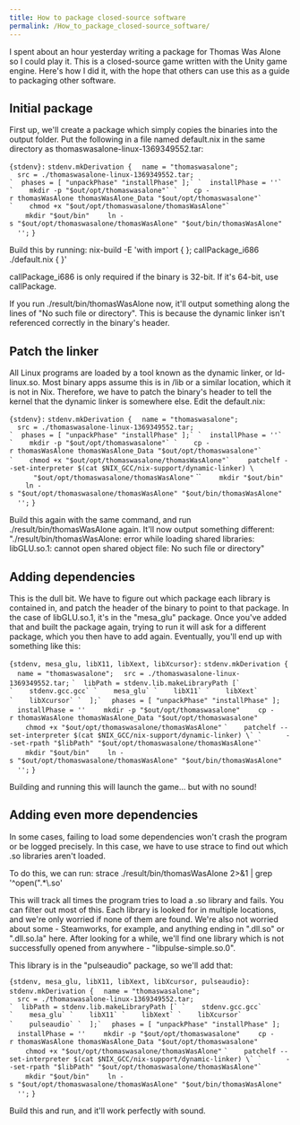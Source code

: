 ```yaml
---
title: How to package closed-source software
permalink: /How_to_package_closed-source_software/
---
```


I spent about an hour yesterday writing a package for Thomas Was Alone so I could play it. This is a closed-source game written with the Unity game engine. Here's how I did it, with the hope that others can use this as a guide to packaging other software.

Initial package
---------------

First up, we'll create a package which simply copies the binaries into the output folder. Put the following in a file named default.nix in the same directory as thomaswasalone-linux-1369349552.tar:

`{stdenv}:`
`stdenv.mkDerivation {`
`  name = "thomaswasalone";`
`  src = ./thomaswasalone-linux-1369349552.tar;`
``
`  phases = [ "unpackPhase" "installPhase" ];`
`  installPhase = ''`
`    mkdir -p "$out/opt/thomaswasalone"`
`    cp -r thomasWasAlone thomasWasAlone_Data "$out/opt/thomaswasalone"`
`    chmod +x "$out/opt/thomaswasalone/thomasWasAlone"`
``
`    mkdir "$out/bin"`
`    ln -s "$out/opt/thomaswasalone/thomasWasAlone" "$out/bin/thomasWasAlone"`
`  '';`
`}`

Build this by running: nix-build -E 'with import <nixpkgs> { }; callPackage_i686 ./default.nix { }'

callPackage_i686 is only required if the binary is 32-bit. If it's 64-bit, use callPackage.

If you run ./result/bin/thomasWasAlone now, it'll output something along the lines of "No such file or directory". This is because the dynamic linker isn't referenced correctly in the binary's header.

Patch the linker
----------------

All Linux programs are loaded by a tool known as the dynamic linker, or ld-linux.so. Most binary apps assume this is in /lib or a similar location, which it is not in Nix. Therefore, we have to patch the binary's header to tell the kernel that the dynamic linker is somewhere else. Edit the default.nix:

`{stdenv}:`
`stdenv.mkDerivation {`
`  name = "thomaswasalone";`
`  src = ./thomaswasalone-linux-1369349552.tar;`
``
`  phases = [ "unpackPhase" "installPhase" ];`
`  installPhase = ''`
`    mkdir -p "$out/opt/thomaswasalone"`
`    cp -r thomasWasAlone thomasWasAlone_Data "$out/opt/thomaswasalone"`
`    chmod +x "$out/opt/thomaswasalone/thomasWasAlone"`
``
`    patchelf --set-interpreter $(cat $NIX_GCC/nix-support/dynamic-linker) \`
`      "$out/opt/thomaswasalone/thomasWasAlone"`
``
`    mkdir "$out/bin"`
`    ln -s "$out/opt/thomaswasalone/thomasWasAlone" "$out/bin/thomasWasAlone"`
`  '';`
`}`

Build this again with the same command, and run ./result/bin/thomasWasAlone again. It'll now output something different: "./result/bin/thomasWasAlone: error while loading shared libraries: libGLU.so.1: cannot open shared object file: No such file or directory"

Adding dependencies
-------------------

This is the dull bit. We have to figure out which package each library is contained in, and patch the header of the binary to point to that package. In the case of libGLU.so.1, it's in the "mesa_glu" package. Once you've added that and built the package again, trying to run it will ask for a different package, which you then have to add again. Eventually, you'll end up with something like this:

`{stdenv, mesa_glu, libX11, libXext, libXcursor}:`
`stdenv.mkDerivation {`
`  name = "thomaswasalone";`
`  src = ./thomaswasalone-linux-1369349552.tar;`
``
`  libPath = stdenv.lib.makeLibraryPath [`
`    stdenv.gcc.gcc`
`    mesa_glu`
`    libX11`
`    libXext`
`    libXcursor`
`  ];`
``
`  phases = [ "unpackPhase" "installPhase" ];`
`  installPhase = ''`
`    mkdir -p "$out/opt/thomaswasalone"`
`    cp -r thomasWasAlone thomasWasAlone_Data "$out/opt/thomaswasalone"`
`    chmod +x "$out/opt/thomaswasalone/thomasWasAlone"`
``
`    patchelf --set-interpreter $(cat $NIX_GCC/nix-support/dynamic-linker) \`
`      --set-rpath "$libPath" "$out/opt/thomaswasalone/thomasWasAlone"`
``
`    mkdir "$out/bin"`
`    ln -s "$out/opt/thomaswasalone/thomasWasAlone" "$out/bin/thomasWasAlone"`
`  '';`
`}`

Building and running this will launch the game... but with no sound!

Adding even more dependencies
-----------------------------

In some cases, failing to load some dependencies won't crash the program or be logged precisely. In this case, we have to use strace to find out which .so libraries aren't loaded.

To do this, we can run: strace ./result/bin/thomasWasAlone 2&gt;&1 | grep '^open(".\*\\.so'

This will track all times the program tries to load a .so library and fails. You can filter out most of this. Each library is looked for in multiple locations, and we're only worried if none of them are found. We're also not worried about some - Steamworks, for example, and anything ending in ".dll.so" or ".dll.so.la" here. After looking for a while, we'll find one library which is not successfully opened from anywhere - "libpulse-simple.so.0".

This library is in the "pulseaudio" package, so we'll add that:

`{stdenv, mesa_glu, libX11, libXext, libXcursor, pulseaudio}:`
`stdenv.mkDerivation {`
`  name = "thomaswasalone";`
`  src = ./thomaswasalone-linux-1369349552.tar;`
``
`  libPath = stdenv.lib.makeLibraryPath [`
`    stdenv.gcc.gcc`
`    mesa_glu`
`    libX11`
`    libXext`
`    libXcursor`
`    pulseaudio`
`  ];`
``
`  phases = [ "unpackPhase" "installPhase" ];`
`  installPhase = ''`
`    mkdir -p "$out/opt/thomaswasalone"`
`    cp -r thomasWasAlone thomasWasAlone_Data "$out/opt/thomaswasalone"`
`    chmod +x "$out/opt/thomaswasalone/thomasWasAlone"`
``
`    patchelf --set-interpreter $(cat $NIX_GCC/nix-support/dynamic-linker) \`
`      --set-rpath "$libPath" "$out/opt/thomaswasalone/thomasWasAlone"`
``
`    mkdir "$out/bin"`
`    ln -s "$out/opt/thomaswasalone/thomasWasAlone" "$out/bin/thomasWasAlone"`
`  '';`
`}`

Build this and run, and it'll work perfectly with sound.
